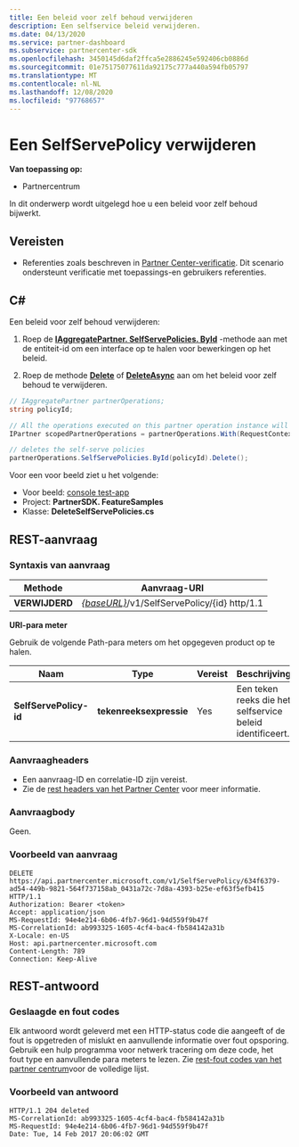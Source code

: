 ```yaml
---
title: Een beleid voor zelf behoud verwijderen
description: Een selfservice beleid verwijderen.
ms.date: 04/13/2020
ms.service: partner-dashboard
ms.subservice: partnercenter-sdk
ms.openlocfilehash: 3450145d6daf2ffca5e2886245e592406cb0886d
ms.sourcegitcommit: 01e75175077611da92175c777a440a594fb05797
ms.translationtype: MT
ms.contentlocale: nl-NL
ms.lasthandoff: 12/08/2020
ms.locfileid: "97768657"
---
```

# <a name="delete-a-selfservepolicy"></a>Een SelfServePolicy verwijderen

**Van toepassing op:**

- Partnercentrum

In dit onderwerp wordt uitgelegd hoe u een beleid voor zelf behoud bijwerkt.

## <a name="prerequisites"></a>Vereisten

- Referenties zoals beschreven in [Partner Center-verificatie](partner-center-authentication.md). Dit scenario ondersteunt verificatie met toepassings-en gebruikers referenties.

## <a name="c"></a>C\#

Een beleid voor zelf behoud verwijderen:

1. Roep de [**IAggregatePartner. SelfServePolicies. ById**](/dotnet/api/microsoft.store.partnercenter.iselfservepoliciescollection.byid) -methode aan met de entiteit-id om een interface op te halen voor bewerkingen op het beleid.

2. Roep de methode [**Delete**](/dotnet/api/microsoft.store.partnercenter.SelfServePolicies.delete) of [**DeleteAsync**](/dotnet/api/microsoft.store.partnercenter.SelfServePolicies.deleteasync) aan om het beleid voor zelf behoud te verwijderen.

``` csharp
// IAggregatePartner partnerOperations;
string policyId;

// All the operations executed on this partner operation instance will share the same correlation Id but will differ in request Id
IPartner scopedPartnerOperations = partnerOperations.With(RequestContextFactory.Instance.Create(Guid.NewGuid()));

// deletes the self-serve policies
partnerOperations.SelfServePolicies.ById(policyId).Delete();
```

Voor een voor beeld ziet u het volgende:

- Voor beeld: [console test-app](console-test-app.md)
- Project: **PartnerSDK. FeatureSamples**
- Klasse: **DeleteSelfServePolicies.cs**

## <a name="rest-request"></a>REST-aanvraag

### <a name="request-syntax"></a>Syntaxis van aanvraag

| Methode  | Aanvraag-URI                                                                   |
|---------|-------------------------------------------------------------------------------|
| **VERWIJDERD** | [*{baseURL}*](partner-center-rest-urls.md)/v1/SelfServePolicy/{id} http/1.1 |

**URI-para meter**

Gebruik de volgende Path-para meters om het opgegeven product op te halen.

| Naam                       | Type         | Vereist | Beschrijving                                                     |
|----------------------------|--------------|----------|-----------------------------------------------------------------|
| **SelfServePolicy-id**     | **tekenreeksexpressie**   | Yes      | Een teken reeks die het selfservice beleid identificeert.                 |

### <a name="request-headers"></a>Aanvraagheaders

- Een aanvraag-ID en correlatie-ID zijn vereist.
- Zie de [rest headers van het Partner Center](headers.md) voor meer informatie.

### <a name="request-body"></a>Aanvraagbody

Geen.

### <a name="request-example"></a>Voorbeeld van aanvraag

```http
DELETE https://api.partnercenter.microsoft.com/v1/SelfServePolicy/634f6379-ad54-449b-9821-564f737158ab_0431a72c-7d8a-4393-b25e-ef63f5efb415 HTTP/1.1
Authorization: Bearer <token>
Accept: application/json
MS-RequestId: 94e4e214-6b06-4fb7-96d1-94d559f9b47f
MS-CorrelationId: ab993325-1605-4cf4-bac4-fb584142a31b
X-Locale: en-US
Host: api.partnercenter.microsoft.com
Content-Length: 789
Connection: Keep-Alive

```

## <a name="rest-response"></a>REST-antwoord

### <a name="response-success-and-error-codes"></a>Geslaagde en fout codes

Elk antwoord wordt geleverd met een HTTP-status code die aangeeft of de fout is opgetreden of mislukt en aanvullende informatie over fout opsporing. Gebruik een hulp programma voor netwerk tracering om deze code, het fout type en aanvullende para meters te lezen. Zie [rest-fout codes van het partner centrum](error-codes.md)voor de volledige lijst.

### <a name="response-example"></a>Voorbeeld van antwoord

```http
HTTP/1.1 204 deleted
MS-CorrelationId: ab993325-1605-4cf4-bac4-fb584142a31b
MS-RequestId: 94e4e214-6b06-4fb7-96d1-94d559f9b47f
Date: Tue, 14 Feb 2017 20:06:02 GMT

```
